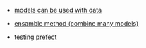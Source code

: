 
- [models can be used with data](https://chatgpt.com/s/t_6887157e28dc8191b6cdda7a11ebacc7)

- [ensamble method (combine many models)](https://chatgpt.com/s/t_68871624a14081918f674ff12c3e2c00)


- [testing prefect](https://docs.prefect.io/v3/how-to-guides/workflows/test-workflows)
